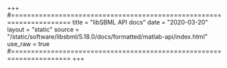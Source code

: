 +++
#=====================================================================
title   = "libSBML API docs"
date    = "2020-03-20"
layout  = "static"
source  = "/static/software/libsbml/5.18.0/docs/formatted/matlab-api/index.html"
use_raw = true
#=====================================================================
+++
